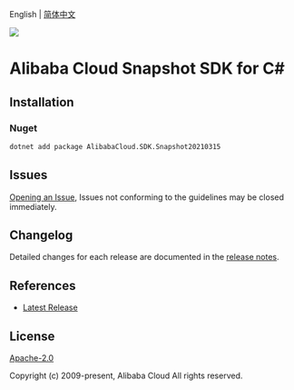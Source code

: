 English | [简体中文](README-CN.md)

![](https://aliyunsdk-pages.alicdn.com/icons/AlibabaCloud.svg)

# Alibaba Cloud Snapshot SDK for C#

## Installation

### Nuget

```bash
dotnet add package AlibabaCloud.SDK.Snapshot20210315
```

## Issues

[Opening an Issue](https://github.com/aliyun/alibabacloud-csharp-sdk/issues/new), Issues not conforming to the guidelines may be closed immediately.

## Changelog

Detailed changes for each release are documented in the [release notes](./ChangeLog.md).

## References

* [Latest Release](https://github.com/aliyun/alibabacloud-csharp-sdk/)

## License

[Apache-2.0](http://www.apache.org/licenses/LICENSE-2.0)

Copyright (c) 2009-present, Alibaba Cloud All rights reserved.

